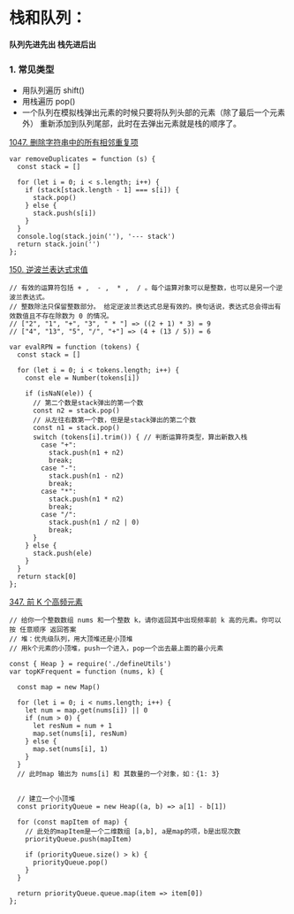 # 栈和队列：

<strong>队列先进先出 栈先进后出</strong>

### 1. 常见类型

* 用队列遍历 shift()
* 用栈遍历 pop()
* 一个队列在模拟栈弹出元素的时候只要将队列头部的元素（除了最后一个元素外） 重新添加到队列尾部，此时在去弹出元素就是栈的顺序了。


[1047. 删除字符串中的所有相邻重复项](https://leetcode.cn/problems/remove-all-adjacent-duplicates-in-string/)

````
var removeDuplicates = function (s) {
  const stack = []

  for (let i = 0; i < s.length; i++) {
    if (stack[stack.length - 1] === s[i]) {
      stack.pop()
    } else {
      stack.push(s[i])
    }
  }
  console.log(stack.join(''), '--- stack')
  return stack.join('')
};

````


[150. 逆波兰表达式求值](https://leetcode.cn/problems/evaluate-reverse-polish-notation/)

````
// 有效的运算符包括 + ,  - ,  * ,  / 。每个运算对象可以是整数，也可以是另一个逆波兰表达式。
// 整数除法只保留整数部分。 给定逆波兰表达式总是有效的。换句话说，表达式总会得出有效数值且不存在除数为 0 的情况。
// ["2", "1", "+", "3", " * "] => ((2 + 1) * 3) = 9
// ["4", "13", "5", "/", "+"] => (4 + (13 / 5)) = 6

var evalRPN = function (tokens) {
  const stack = []

  for (let i = 0; i < tokens.length; i++) {
    const ele = Number(tokens[i])

    if (isNaN(ele)) {
      // 第二个数是stack弹出的第一个数
      const n2 = stack.pop()
      // 从左往右数第一个数，但是是stack弹出的第二个数
      const n1 = stack.pop()
      switch (tokens[i].trim()) { // 判断运算符类型，算出新数入栈
        case "+":
          stack.push(n1 + n2)
          break;
        case "-":
          stack.push(n1 - n2)
          break;
        case "*":
          stack.push(n1 * n2)
          break;
        case "/":
          stack.push(n1 / n2 | 0)
          break;
      }
    } else {
      stack.push(ele)
    }
  }
  return stack[0]
};

````

[347. 前 K 个高频元素](https://leetcode.cn/problems/top-k-frequent-elements/)

````
// 给你一个整数数组 nums 和一个整数 k，请你返回其中出现频率前 k 高的元素。你可以按 任意顺序 返回答案
// 堆：优先级队列，用大顶堆还是小顶堆
// 用k个元素的小顶堆，push一个进入，pop一个出去最上面的最小元素

const { Heap } = require('./defineUtils')
var topKFrequent = function (nums, k) {

  const map = new Map()

  for (let i = 0; i < nums.length; i++) {
    let num = map.get(nums[i]) || 0
    if (num > 0) {
      let resNum = num + 1
      map.set(nums[i], resNum)
    } else {
      map.set(nums[i], 1)
    }
  }
  // 此时map 输出为 nums[i] 和 其数量的一个对象，如：{1: 3}


  // 建立一个小顶堆
  const priorityQueue = new Heap((a, b) => a[1] - b[1])

  for (const mapItem of map) { 
    // 此处的mapItem是一个二维数组 [a,b], a是map的项，b是出现次数
    priorityQueue.push(mapItem)

    if (priorityQueue.size() > k) {
      priorityQueue.pop()
    }
  }
  
  return priorityQueue.queue.map(item => item[0])
};

````


